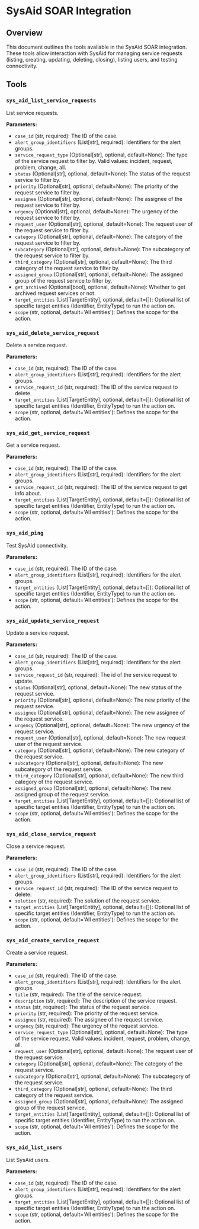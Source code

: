 # SysAid SOAR Integration

## Overview
This document outlines the tools available in the SysAid SOAR integration. These tools allow interaction with SysAid for managing service requests (listing, creating, updating, deleting, closing), listing users, and testing connectivity.

## Tools

### `sys_aid_list_service_requests`
List service requests.

**Parameters:**
*   `case_id` (str, required): The ID of the case.
*   `alert_group_identifiers` (List[str], required): Identifiers for the alert groups.
*   `service_request_type` (Optional[str], optional, default=None): The type of the service request to filter by. Valid values: incident, request, problem, change, all.
*   `status` (Optional[str], optional, default=None): The status of the request service to filter by.
*   `priority` (Optional[str], optional, default=None): The priority of the request service to filter by.
*   `assignee` (Optional[str], optional, default=None): The assignee of the request service to filter by.
*   `urgency` (Optional[str], optional, default=None): The urgency of the request service to filter by.
*   `request_user` (Optional[str], optional, default=None): The request user of the request service to filter by.
*   `category` (Optional[str], optional, default=None): The category of the request service to filter by.
*   `subcategory` (Optional[str], optional, default=None): The subcategory of the request service to filter by.
*   `third_category` (Optional[str], optional, default=None): The third category of the request service to filter by.
*   `assigned_group` (Optional[str], optional, default=None): The assigned group of the request service to filter by.
*   `get_archived` (Optional[bool], optional, default=None): Whether to get archived request services or not.
*   `target_entities` (List[TargetEntity], optional, default=[]): Optional list of specific target entities (Identifier, EntityType) to run the action on.
*   `scope` (str, optional, default='All entities'): Defines the scope for the action.

### `sys_aid_delete_service_request`
Delete a service request.

**Parameters:**
*   `case_id` (str, required): The ID of the case.
*   `alert_group_identifiers` (List[str], required): Identifiers for the alert groups.
*   `service_request_id` (str, required): The ID of the service request to delete.
*   `target_entities` (List[TargetEntity], optional, default=[]): Optional list of specific target entities (Identifier, EntityType) to run the action on.
*   `scope` (str, optional, default='All entities'): Defines the scope for the action.

### `sys_aid_get_service_request`
Get a service request.

**Parameters:**
*   `case_id` (str, required): The ID of the case.
*   `alert_group_identifiers` (List[str], required): Identifiers for the alert groups.
*   `service_request_id` (str, required): The ID of the service request to get info about.
*   `target_entities` (List[TargetEntity], optional, default=[]): Optional list of specific target entities (Identifier, EntityType) to run the action on.
*   `scope` (str, optional, default='All entities'): Defines the scope for the action.

### `sys_aid_ping`
Test SysAid connectivity.

**Parameters:**
*   `case_id` (str, required): The ID of the case.
*   `alert_group_identifiers` (List[str], required): Identifiers for the alert groups.
*   `target_entities` (List[TargetEntity], optional, default=[]): Optional list of specific target entities (Identifier, EntityType) to run the action on.
*   `scope` (str, optional, default='All entities'): Defines the scope for the action.

### `sys_aid_update_service_request`
Update a service request.

**Parameters:**
*   `case_id` (str, required): The ID of the case.
*   `alert_group_identifiers` (List[str], required): Identifiers for the alert groups.
*   `service_request_id` (str, required): The id of the service request to update.
*   `status` (Optional[str], optional, default=None): The new status of the request service.
*   `priority` (Optional[str], optional, default=None): The new priority of the request service.
*   `assignee` (Optional[str], optional, default=None): The new assignee of the request service.
*   `urgency` (Optional[str], optional, default=None): The new urgency of the request service.
*   `request_user` (Optional[str], optional, default=None): The new request user of the request service.
*   `category` (Optional[str], optional, default=None): The new category of the request service.
*   `subcategory` (Optional[str], optional, default=None): The new subcategory of the request service.
*   `third_category` (Optional[str], optional, default=None): The new third category of the request service.
*   `assigned_group` (Optional[str], optional, default=None): The new assigned group of the request service.
*   `target_entities` (List[TargetEntity], optional, default=[]): Optional list of specific target entities (Identifier, EntityType) to run the action on.
*   `scope` (str, optional, default='All entities'): Defines the scope for the action.

### `sys_aid_close_service_request`
Close a service request.

**Parameters:**
*   `case_id` (str, required): The ID of the case.
*   `alert_group_identifiers` (List[str], required): Identifiers for the alert groups.
*   `service_request_id` (str, required): The ID of the service request to delete.
*   `solution` (str, required): The solution of the request service.
*   `target_entities` (List[TargetEntity], optional, default=[]): Optional list of specific target entities (Identifier, EntityType) to run the action on.
*   `scope` (str, optional, default='All entities'): Defines the scope for the action.

### `sys_aid_create_service_request`
Create a service request.

**Parameters:**
*   `case_id` (str, required): The ID of the case.
*   `alert_group_identifiers` (List[str], required): Identifiers for the alert groups.
*   `title` (str, required): The title of the service request.
*   `description` (str, required): The description of the service request.
*   `status` (str, required): The status of the request service.
*   `priority` (str, required): The priority of the request service.
*   `assignee` (str, required): The assignee of the request service.
*   `urgency` (str, required): The urgency of the request service.
*   `service_request_type` (Optional[str], optional, default=None): The type of the service request. Valid values: incident, request, problem, change, all.
*   `request_user` (Optional[str], optional, default=None): The request user of the request service.
*   `category` (Optional[str], optional, default=None): The category of the request service.
*   `subcategory` (Optional[str], optional, default=None): The subcategory of the request service.
*   `third_category` (Optional[str], optional, default=None): The third category of the request service.
*   `assigned_group` (Optional[str], optional, default=None): The assigned group of the request service.
*   `target_entities` (List[TargetEntity], optional, default=[]): Optional list of specific target entities (Identifier, EntityType) to run the action on.
*   `scope` (str, optional, default='All entities'): Defines the scope for the action.

### `sys_aid_list_users`
List SysAid users.

**Parameters:**
*   `case_id` (str, required): The ID of the case.
*   `alert_group_identifiers` (List[str], required): Identifiers for the alert groups.
*   `target_entities` (List[TargetEntity], optional, default=[]): Optional list of specific target entities (Identifier, EntityType) to run the action on.
*   `scope` (str, optional, default='All entities'): Defines the scope for the action.
